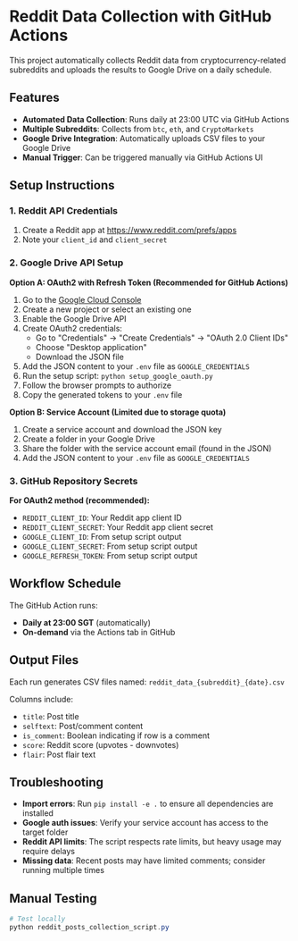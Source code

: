 # Reddit Data Collection with GitHub Actions

This project automatically collects Reddit data from cryptocurrency-related subreddits and uploads the results to Google Drive on a daily schedule.

## Features

- **Automated Data Collection**: Runs daily at 23:00 UTC via GitHub Actions
- **Multiple Subreddits**: Collects from `btc`, `eth`, and `CryptoMarkets`
- **Google Drive Integration**: Automatically uploads CSV files to your Google Drive
- **Manual Trigger**: Can be triggered manually via GitHub Actions UI

## Setup Instructions

### 1. Reddit API Credentials

1. Create a Reddit app at https://www.reddit.com/prefs/apps
2. Note your `client_id` and `client_secret`

### 2. Google Drive API Setup

**Option A: OAuth2 with Refresh Token (Recommended for GitHub Actions)**

1. Go to the [Google Cloud Console](https://console.cloud.google.com/)
2. Create a new project or select an existing one
3. Enable the Google Drive API
4. Create OAuth2 credentials:
   - Go to "Credentials" → "Create Credentials" → "OAuth 2.0 Client IDs"
   - Choose "Desktop application"
   - Download the JSON file
5. Add the JSON content to your `.env` file as `GOOGLE_CREDENTIALS`
6. Run the setup script: `python setup_google_oauth.py`
7. Follow the browser prompts to authorize
8. Copy the generated tokens to your `.env` file

**Option B: Service Account (Limited due to storage quota)**

1. Create a service account and download the JSON key
2. Create a folder in your Google Drive
3. Share the folder with the service account email (found in the JSON)
4. Add the JSON content to your `.env` file as `GOOGLE_CREDENTIALS`

### 3. GitHub Repository Secrets

**For OAuth2 method (recommended):**
- `REDDIT_CLIENT_ID`: Your Reddit app client ID
- `REDDIT_CLIENT_SECRET`: Your Reddit app client secret  
- `GOOGLE_CLIENT_ID`: From setup script output
- `GOOGLE_CLIENT_SECRET`: From setup script output
- `GOOGLE_REFRESH_TOKEN`: From setup script output

## Workflow Schedule

The GitHub Action runs:
- **Daily at 23:00 SGT** (automatically)
- **On-demand** via the Actions tab in GitHub

## Output Files

Each run generates CSV files named: `reddit_data_{subreddit}_{date}.csv`

Columns include:
- `title`: Post title
- `selftext`: Post/comment content
- `is_comment`: Boolean indicating if row is a comment
- `score`: Reddit score (upvotes - downvotes)
- `flair`: Post flair text

## Troubleshooting

- **Import errors**: Run `pip install -e .` to ensure all dependencies are installed
- **Google auth issues**: Verify your service account has access to the target folder
- **Reddit API limits**: The script respects rate limits, but heavy usage may require delays
- **Missing data**: Recent posts may have limited comments; consider running multiple times

## Manual Testing

```powershell
# Test locally
python reddit_posts_collection_script.py
```
